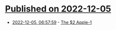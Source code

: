 # [Published on 2022-12-05](index.md)

* [2022-12-05, 06:57:59](https://lobste.rs/s/ep77dq/2_apple_1) - [The $2 Apple-1](http://obsolescenceguaranteed.blogspot.com/2022/12/the-2-apple-1.html?m=1)
